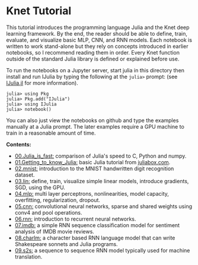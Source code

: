 # Knet Tutorial

This tutorial introduces the programming language Julia and the Knet deep learning
framework. By the end, the reader should be able to define, train, evaluate, and visualize
basic MLP, CNN, and RNN models.  Each notebook is written to work stand-alone but they rely
on concepts introduced in earlier notebooks, so I recommend reading them in order. Every
Knet function outside of the standard Julia library is defined or explained before use.

To run the notebooks on a Jupyter server, start julia in this directory then install and run
IJulia by typing the following at the `julia>` prompt: (see
[IJulia.jl](https://github.com/JuliaLang/IJulia.jl) for more information).

    julia> using Pkg
    julia> Pkg.add("IJulia")
    julia> using IJulia
    julia> notebook()

You can also just view the notebooks on github and type the examples manually at a Julia
prompt. The later examples require a GPU machine to train in a reasonable amount of time.

**Contents:**
* [00.Julia_is_fast:](00.Julia_is_fast.ipynb) comparison of Julia's speed to C, Python and numpy.
* [01.Getting_to_know_Julia:](01.Getting_to_know_Julia.ipynb) basic Julia tutorial from [juliabox.com](http://juliabox.com).
* [02.mnist:](02.mnist.ipynb) introduction to the MNIST handwritten digit recognition dataset.
* [03.lin:](03.lin.ipynb) define, train, visualize simple linear models, introduce gradients, SGD, using the GPU.
* [04.mlp:](04.mlp.ipynb) multi layer perceptrons, nonlinearities, model capacity, overfitting, regularization, dropout.
* [05.cnn:](05.cnn.ipynb) convolutional neural networks, sparse and shared weights using conv4 and pool operations.
* [06.rnn:](06.rnn.ipynb) introduction to recurrent neural networks.
* [07.imdb:](07.imdb.ipynb) a simple RNN sequence classification model for sentiment analysis of IMDB movie reviews.
* [08.charlm:](08.charlm.ipynb) a character based RNN language model that can write Shakespeare sonnets and Julia programs.
* [09.s2s:](09.s2s.ipynb) a sequence to sequence RNN model typically used for machine translation.
